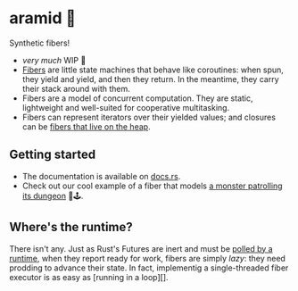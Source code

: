 # aramid 🧵

Synthetic fibers!

- _very much_ WIP 🚧
- [Fibers][wikipedia-fibers] are little state machines that behave like
  coroutines: when spun, they yield and yield, and then they return. In the
  meantime, they carry their stack around with them.
- Fibers are a model of concurrent computation. They are static, lightweight and
  well-suited for cooperative multitasking.
- Fibers can represent iterators over their yielded values; and closures can be
  [fibers that live on the heap][api-heapjob].

## Getting started

- The documentation is available on
  [docs.rs](https://docs.rs/aramid/latest/aramid/).
- Check out our cool example of a fiber that models [a monster patrolling its
  dungeon][example-monster] 👾🕹️.

## Where's the runtime?

There isn't any.  Just as Rust's Futures are inert and must be 
[polled by a runtime][future-poll], when they report ready for work,
fibers are simply *lazy*: they need prodding to advance their state.
In fact, implementig a single-threaded fiber executor is as easy as [running in a loop][].


[wikipedia-fibers]: https://en.wikipedia.org/wiki/Fiber_(computer_science)
[api-heapjob]: https://docs.rs/aramid/latest/aramid/struct.HeapJob.html
[example-monster]: ./examples/monster.rs
[future-poll]: https://doc.rust-lang.org/std/future/trait.Future.html#the-poll-method
